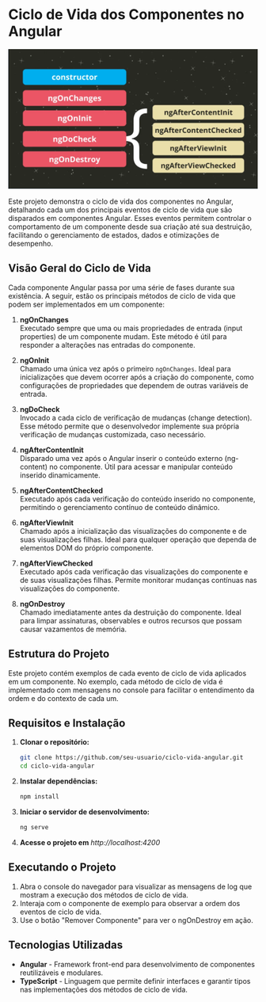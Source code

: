 # Ciclo de Vida dos Componentes no Angular

![lifecycle](https://github.com/oadcavalcante/ciclo-de-vida-angular/blob/main/src/assets/lifecycle.png)

Este projeto demonstra o ciclo de vida dos componentes no Angular, detalhando cada um dos principais eventos de ciclo de vida que são disparados em componentes Angular. Esses eventos permitem controlar o comportamento de um componente desde sua criação até sua destruição, facilitando o gerenciamento de estados, dados e otimizações de desempenho.

## Visão Geral do Ciclo de Vida

Cada componente Angular passa por uma série de fases durante sua existência. A seguir, estão os principais métodos de ciclo de vida que podem ser implementados em um componente:

1. **ngOnChanges**  
   Executado sempre que uma ou mais propriedades de entrada (input properties) de um componente mudam. Este método é útil para responder a alterações nas entradas do componente.

2. **ngOnInit**  
   Chamado uma única vez após o primeiro `ngOnChanges`. Ideal para inicializações que devem ocorrer após a criação do componente, como configurações de propriedades que dependem de outras variáveis de entrada.

3. **ngDoCheck**  
   Invocado a cada ciclo de verificação de mudanças (change detection). Esse método permite que o desenvolvedor implemente sua própria verificação de mudanças customizada, caso necessário.

4. **ngAfterContentInit**  
   Disparado uma vez após o Angular inserir o conteúdo externo (ng-content) no componente. Útil para acessar e manipular conteúdo inserido dinamicamente.

5. **ngAfterContentChecked**  
   Executado após cada verificação do conteúdo inserido no componente, permitindo o gerenciamento contínuo de conteúdo dinâmico.

6. **ngAfterViewInit**  
   Chamado após a inicialização das visualizações do componente e de suas visualizações filhas. Ideal para qualquer operação que dependa de elementos DOM do próprio componente.

7. **ngAfterViewChecked**  
   Executado após cada verificação das visualizações do componente e de suas visualizações filhas. Permite monitorar mudanças contínuas nas visualizações do componente.

8. **ngOnDestroy**  
   Chamado imediatamente antes da destruição do componente. Ideal para limpar assinaturas, observables e outros recursos que possam causar vazamentos de memória.

## Estrutura do Projeto

Este projeto contém exemplos de cada evento de ciclo de vida aplicados em um componente. No exemplo, cada método de ciclo de vida é implementado com mensagens no console para facilitar o entendimento da ordem e do contexto de cada um.

## Requisitos e Instalação

1. **Clonar o repositório:**
   ```bash
   git clone https://github.com/seu-usuario/ciclo-vida-angular.git
   cd ciclo-vida-angular

2. **Instalar dependências:**
   ```bash
   npm install
   
3. **Iniciar o servidor de desenvolvimento:**
    ```bash
    ng serve
    ```
4. **Acesse o projeto em** _http://localhost:4200_

## Executando o Projeto

  1. Abra o console do navegador para visualizar as mensagens de log que mostram a execução dos métodos de ciclo de vida.
  2. Interaja com o componente de exemplo para observar a ordem dos eventos de ciclo de vida.
  3. Use o botão "Remover Componente" para ver o ngOnDestroy em ação.

## Tecnologias Utilizadas

* **Angular** - Framework front-end para desenvolvimento de componentes reutilizáveis e modulares.
* **TypeScript** - Linguagem que permite definir interfaces e garantir tipos nas implementações dos métodos de ciclo de vida.
